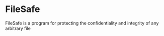 # FileSafe
FileSafe is a program for protecting the confidentiality and integrity of any arbitrary file
